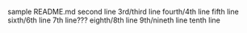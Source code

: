 sample README.md
second line
3rd/third line
fourth/4th line
fifth line
sixth/6th line
7th line???
eighth/8th line
9th/nineth line
tenth line
